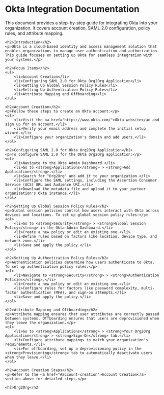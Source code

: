 <!DOCTYPE html>
<html lang="en">
<head>
    <meta charset="UTF-8">
    <meta name="viewport" content="width=device-width, initial-scale=1.0">
    <title>Okta Integration Documentation</title>
</head>
<body>
    <h1>Okta Integration Documentation</h1>
    <p>This document provides a step-by-step guide for integrating Okta into your organization. It covers account creation, SAML 2.0 configuration, policy rules, and attribute mapping.</p>

    <h2>Introduction</h2>
    <p>Okta is a cloud-based identity and access management solution that enables organizations to manage user authentication and authorization. This guide focuses on setting up Okta for seamless integration with your systems.</p>

    <h2>Focus Items</h2>
    <ul>
        <li>Account Creation</li>
        <li>Configuring SAML 2.0 for Okta Org2Org Application</li>
        <li>Setting Up Global Session Policy Rules</li>
        <li>Setting Up Authentication Policy Rules</li>
        <li>Attribute Mapping and Offboarding</li>
    </ul>

    <h2>Account Creation</h2>
    <p>Follow these steps to create an Okta account:</p>
    <ol>
        <li>Visit the <a href="https://www.okta.com/">Okta website</a> and sign up for an account.</li>
        <li>Verify your email address and complete the initial setup wizard.</li>
        <li>Configure your organization's domain and add users.</li>
    </ol>

    <h2>Configuring SAML 2.0 for Okta Org2Org Application</h2>
    <p>To configure SAML 2.0 for the Okta Org2Org application:</p>
    <ol>
        <li>Navigate to the Okta Admin Dashboard.</li>
        <li>Go to <strong>Applications</strong> > <strong>Add Application</strong>.</li>
        <li>Search for "Org2Org" and add it to your organization.</li>
        <li>Configure the SAML settings, including the Assertion Consumer Service (ACS) URL and Audience URI.</li>
        <li>Download the metadata file and upload it to your partner organization's Okta instance.</li>
    </ol>

    <h2>Setting Up Global Session Policy Rules</h2>
    <p>Global session policies control how users interact with Okta across devices and locations. To set up global session policy rules:</p>
    <ol>
        <li>Go to <strong>Security</strong> > <strong>Global Session Policy</strong> in the Okta Admin Dashboard.</li>
        <li>Create a new policy or edit an existing one.</li>
        <li>Define rules based on factors like location, device type, and network zone.</li>
        <li>Save and apply the policy.</li>
    </ol>

    <h2>Setting Up Authentication Policy Rules</h2>
    <p>Authentication policies determine how users authenticate to Okta. To set up authentication policy rules:</p>
    <ol>
        <li>Navigate to <strong>Security</strong> > <strong>Authentication Policies</strong>.</li>
        <li>Create a new policy or edit an existing one.</li>
        <li>Configure rules for factors like password complexity, multi-factor authentication (MFA), and sign-on attempts.</li>
        <li>Save and apply the policy.</li>
    </ol>

    <h2>Attribute Mapping and Offboarding</h2>
    <p>Attribute mapping ensures that user attributes are correctly passed between systems. Offboarding ensures that users are deprovisioned when they leave the organization.</p>
    <ol>
        <li>Go to <strong>Applications</strong> > <strong>Your Org2Org Application</strong> > <strong>Sign-On</strong> tab.</li>
        <li>Configure attribute mappings to match your organization's requirements.</li>
        <li>For offboarding, set up a deprovisioning policy in the <strong>Provisioning</strong> tab to automatically deactivate users when they leave.</li>
    </ol>

    <h2>Account Creation Steps</h2>
    <p>Refer to the <a href="#account-creation">Account Creation</a> section above for detailed steps.</p>

    <h2>Org2Org</h2
